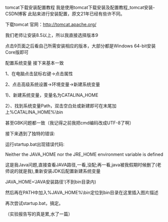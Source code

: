 tomcat下载安装配置教程
我是使用tomcat下载安装及配置教程_tomcat安装-CSDN博客 此贴来进行安装配置，原文21年已经有些许不同。

下载tomcat
官网：http://tomcat.apache.org/

我们老师让安装8.5以上，所以我直接选择版本9



点击9页面之后看自己所需安装相应的版本，大部分都是Windows 64-bit安装Core版即可
 

配置系统变量
接下来基本一致

1、在电脑点击鼠标右键->点击属性

2、点击高级系统设置->环境变量->新建系统变量

1)、新建系统变量，变量名为CATALINA_HOME

2）、找到系统变量Path，双击空白处或新建即可在末尾加上%CATALINA_HOME%\bin

甚至GBK问题都一致（我记得之前我把cmd编码改成UTF-8了啊）

接下来遇到了独特的错误:

运行startup.bat出现错误代码:

Neither the JAVA_HOME nor the JRE_HOME environment variable is defined

这是我Java问题,直接查看JAVA路径,一看,没配;再一看,java被我假期时候删了(老师说的就是我),重新安装JDK后配置新建系统变量
 

JAVA_HOME=‘JAVA安装路径’(不到bin目录内)

 

然后再在PATH中加入%JAVA_HOME%\bin定位到bin目录在这里插入图片描述

再次尝试startup.bat，搞定。

 

（实验报告写的真是累,水了一篇）